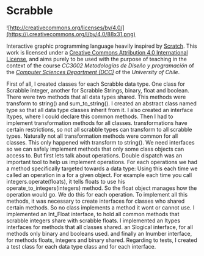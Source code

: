 # Scrabble

![http://creativecommons.org/licenses/by/4.0/](https://i.creativecommons.org/l/by/4.0/88x31.png)

Interactive graphic programming language heavily inspired by 
[Scratch](https://scratch.mit.edu).
This work is licensed under a
[Creative Commons Attribution 4.0 International License](http://creativecommons.org/licenses/by/4.0/), 
and aims purely to be used with the purpose of teaching in the context of the course 
_CC3002 Metodologías de Diseño y programación_ of the 
[_Computer Sciences Department (DCC)_](https://www.dcc.uchile.cl) of the 
_University of Chile_.


First of all, I created classes for each Scrabble data type. One class for Scrabble integer, another for Scrabble Strings, binary, float and boolean.
There were two methods that all data types shared. This methods were transform to string() and sum_to_string().
I created an abstract class named type so that all data type classes inherit from it. I also created an interface Itypes, where I could declare this common methods.
Then I had to implement transformation methods for all classes. transformations have certain restrictions, so not all scrabble types can transform to all scrabble types.
Naturally not all transformation methods were common for all classes. This only happened with transform to string().
We need interfaces so we can safely implement methods that only some class objects can access to. But first lets talk about operations.
Double dispatch was an important tool to help us implement operations. For each operations we had a method specifically targeted towards a data type:
Using this each time we called an operation in a for a given object. For example each time you call integers.operate(floats), it tells floats to use his operate_to_integers(integers) method. So the float object manages how the operation would go. We do this for each operation.
To implement all this methods, it was necessary to create interfaces for classes who shared certain methods. So no class implements a method it wont or cannot use.
I implemented an Int_Float interface, to hold all common methods that scrabble integers share with scrabble floats. I implemented an Itypes interfaces for methods that all classes
shared. an Slogical interface, for all methods only binary and booleans used. and finally an Inumber interface, for methods floats, integers and binary shared.
Regarding to tests, I created a test class for each data type class and for each interface.
